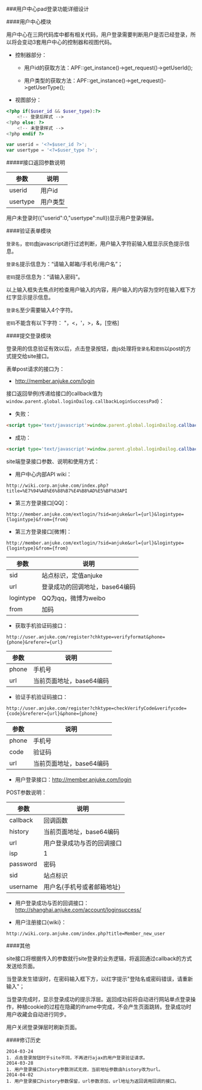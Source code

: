 ###用户中心pad登录功能详细设计

####用户中心模块

用户中心在三网代码库中都有相关代码，用户登录需要判断用户是否已经登录，所以将会变动3套用户中心的控制器和视图代码。

* 控制器部分：

    * 用户id的获取方法：APF::get_instance()->get_request()->getUserId();

    * 用户类型的获取方法：APF::get_instance()->get_request()->getUserType();

* 视图部分：

```php
<?php if($user_id && $user_type):?>
    <!-- 登录后样式 -->
<?php else: ?>
    <!-- 未登录样式 -->
<?php endif ?>
```

```javascript
var userid = '<?=$user_id ?>';
var usertype = '<?=$user_type ?>';
```

#####接口返回参数说明

**参数** | **说明**
--- | ---
userid | 用户id
usertype | 用户类型


用户未登录时({"userid":0,"usertype":null})显示用户登录弹层。

####验证表单模块

`登录名`，`密码`由javascript进行过滤判断，用户输入字符前输入框显示灰色提示信息。

`登录名`提示信息为：“请输入邮箱/手机号/用户名”；

`密码`提示信息为：“请输入密码”。

以上输入框失去焦点时检查用户输入的内容，用户输入的内容为空时在输入框下方红字显示提示信息。

`登录名`至少需要输入4个字符。

`密码`不能含有以下字符：
"，<，'，>，&，[空格]

####提交登录模块

登录用的信息验证有效以后，点击登录按钮，由js处理将`登录名`和`密码`以post的方式提交给site接口。

表单post请求的接口为：

* http://member.anjuke.com/login

接口返回举例(传递给接口的callback值为`window.parent.global.loginDailog.callbackLoginSuccessPad`)：

* 失败：

```html
<script type='text/javascript'>window.parent.global.loginDailog.callbackLoginSuccessPad({result:1})</script>
```

* 成功：

```html
<script type='text/javascript'>window.parent.global.loginDailog.callbackLoginSuccessPad({result:0,data:{"MSG":1,"USERTYPE":"1","USERID":"8888888"}})</script>
```

site端登录接口参数、说明和使用方式：

* 用户中心内部API wiki： 

```
http://wiki.corp.anjuke.com/index.php?title=%E7%94%A8%E6%88%B7%E4%B8%AD%E5%BF%83API
```

* 第三方登录接口[QQ]：

```
http://member.anjuke.com/extlogin/?sid=anjuke&url={url}&logintype={logintype}&from={from}
```

* 第三方登录接口[微博]：

```
http://member.anjuke.com/extlogin/?sid=anjuke&url={url}&logintype={logintype}&from={from}
```
     
**参数** | **说明**
--- | ---
sid | 站点标识，定值anjuke
url | 登录成功的回调地址，base64编码
logintype | QQ为qq，微博为weibo
from | 加码


* 获取手机验证码接口：

```
http://user.anjuke.com/register?chktype=verifyformat&phone={phone}&referer={url}
```

**参数** | **说明**
--- | ---
phone | 手机号
url | 当前页面地址，base64编码


* 验证手机验证码接口：

```
http://user.anjuke.com/register?chktype=checkVerifyCode&verifycode={code}&referer={url}&phone={phone}
```

**参数** | **说明**
--- | ---
phone | 手机号
code | 验证码
url | 当前页面地址，base64编码


* 用户登录接口：http://member.anjuke.com/login

POST参数说明：

**参数** | **说明**
--- | ---
callback | 回调函数
history | 当前页面地址，base64编码
url | 用户登录成功与否的回调接口
isp | 1
password | 密码
sid | 站点标识
username | 用户名{手机号或者邮箱地址}

* 用户登录成功与否的回调接口：http://shanghai.anjuke.com/account/loginsuccess/

* 用户注册接口{wiki}：

```
http://wiki.corp.anjuke.com/index.php?title=Member_new_user
```

####其他

site接口将根据传入的参数就行site登录的业务逻辑，将返回通过callback的方式发送给页面。

当登录发生错误时，在密码输入框下方，以红字提示"登陆名或密码错误，请重新输入"；

当登录完成时，显示登录成功的提示浮层。返回成功前将自动进行网站单点登录操作，种植cookie的过程在隐藏的iframe中完成，不会产生页面跳转。登录成功时用户收藏会自动进行同步。

用户关闭登录弹层时刷新页面。

####修订历史

```
2014-03-24
1. 点击登录按钮时于site不同，不再进行ajax的用户登录验证请求。
2014-03-28
1. 用户登录接口history参数测试无效，当前地址参数由history改为url。
2014-04-02
1. 用户登录接口history参数保留，url参数添加，url地址为返回调用回调的接口。
```
